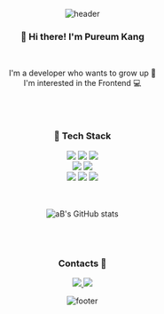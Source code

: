 <div align="center"/>

![header](https://capsule-render.vercel.app/api?type=waving&text=Pureum%20Kang%20🌊&height=205&color=F2B85C&fontColor=ffffff&fontAlignY=33&rotate=5)

<div align="center">

<h3 align="center"> 🤟 Hi there! I'm Pureum Kang </h3>

<br/>

<div align="center">
  <p text-align="left">
    I'm a developer who wants to grow up 💪 </br>
    I'm interested in the Frontend 💻 </br>
  </p>
</p>

<br/>
<br/>

<h3 align="center"> 🚀 Tech Stack </h3>

<div align="center">
  <img src="https://img.shields.io/badge/Javascript-F7DF1E?style=for-the-badge&logo=JavaScript&logoColor=white"/>
  <img src="https://img.shields.io/badge/React-61DAFB?style=for-the-badge&logo=React&logoColor=white"/>
  <img src="https://img.shields.io/badge/Redux-764ABC?style=for-the-badge&logo=Redux&logoColor=white"/>
  <br/>
  <img src="https://img.shields.io/badge/HTML-E34F26?style=for-the-badge&logo=HTML5&logoColor=white"/>
  <img src="https://img.shields.io/badge/CSS-1572B6?style=for-the-badge&logo=CSS3&logoColor=white"/>
  <br/>
  <img src="https://img.shields.io/badge/Java-007396?style=for-the-badge&logo=Java&logoColor=white"/>
  <img src="https://img.shields.io/badge/Spring-6DB33F?style=for-the-badge&logo=Spring&logoColor=white"/>
  <img src="https://img.shields.io/badge/Oracle-F80000?style=for-the-badge&logo=Oracle&logoColor=white"/>
</div>

<br/>
<br/>

<div align="center">
  
  ![aB's GitHub stats](https://github-readme-stats.vercel.app/api?username=rkdvnfma90&count_private=true&hide=issues&show_icons=true&theme=slateorange)
  
</div>

<br/>
<br/>

<h3> Contacts 📡 </h3>

<div align="center">
  <a href="https://rkdvnfma90.tistory.com" target="_blank">
    <img src="https://img.shields.io/badge/Tistory-f74e00?style=for-the-badge&logo=Thumbtack&logoColor=white"/>
  </a>
  
  <a href="mailto:rkdvnfma90@gmail.com" target="_blank">
    <img src="https://img.shields.io/badge/Gmail-d14836?style=for-the-badge&logo=Gmail&logoColor=white"/>
  </a>
</div>

![footer](https://capsule-render.vercel.app/api?section=footer&type=waving&color=F2B85C)

</div>
